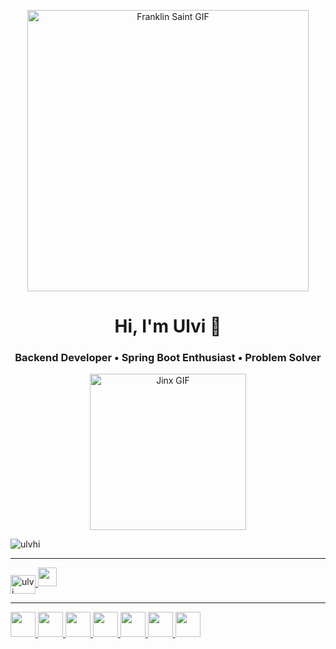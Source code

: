 <!-- Header GIF (Franklin Saint) -->
<p align="center">
  <img src="https://media0.giphy.com/media/v1.Y2lkPTc5MGI3NjExcG1pZzU3YTFlbnQ1ejJudzVmaHF5enFuZjRqMWJhNzh5MjhrdDBsZCZlcD12MV9pbnRlcm5hbF9naWZfYnlfaWQmY3Q9Zw/BUiaieaflB7x5u8ZM9/giphy.gif" width="450" alt="Franklin Saint GIF" />
</p>

<h1 align="center">Hi, I'm Ulvi 👋</h1>
<h3 align="center">Backend Developer • Spring Boot Enthusiast • Problem Solver</h3>

<!-- Optional second GIF -->
<p align="center">
  <img src="https://www.icegif.com/wp-content/uploads/2021/11/icegif-1200.gif" width="250" alt="Jinx GIF" />
</p>

<p align="left">
  <img src="https://komarev.com/ghpvc/?username=ulvhi&label=Profile%20views&color=0e75b6&style=flat" alt="ulvhi" />
</p>

---

<p align="left">
  <a href="https://linkedin.com/in/ülvi-hüseynov-a28ab1269" target="_blank">
    <img align="center" src="https://raw.githubusercontent.com/rahuldkjain/github-profile-readme-generator/master/src/images/icons/Social/linked-in-alt.svg" alt="ulvi" height="30" width="40" />
  </a>
  <a href="mailto:huseinov.ulvhi24@icloud.com">
    <img src="https://img.shields.io/badge/-Email-D14836?style=flat&logo=gmail&logoColor=white" height="30"/>
  </a>
</p>

---

<p align="left">
  <a href="https://www.oracle.com/java/" target="_blank" rel="noreferrer">
    <img src="https://cdn.jsdelivr.net/gh/devicons/devicon/icons/java/java-original.svg" width="40" height="40"/>
  </a>
  <a href="https://spring.io/" target="_blank" rel="noreferrer">
    <img src="https://cdn.jsdelivr.net/gh/devicons/devicon/icons/spring/spring-original.svg" width="40" height="40"/>
  </a>
  <a href="https://www.postgresql.org/" target="_blank" rel="noreferrer">
    <img src="https://www.vectorlogo.zone/logos/postgresql/postgresql-icon.svg" width="40" height="40"/>
  </a>
  <a href="https://www.docker.com/" target="_blank" rel="noreferrer">
    <img src="https://cdn.jsdelivr.net/gh/devicons/devicon/icons/docker/docker-original.svg" width="40" height="40"/>
  </a>
  <a href="https://redis.io/" target="_blank" rel="noreferrer">
    <img src="https://www.vectorlogo.zone/logos/redis/redis-icon.svg" width="40" height="40"/>
  </a>
  <a href="https://www.rabbitmq.com/" target="_blank" rel="noreferrer">
    <img src="https://www.vectorlogo.zone/logos/rabbitmq/rabbitmq-icon.svg" width="40" height="40"/>
  </a>
  <a href="https://git-scm.com/" target="_blank" rel="noreferrer">
    <img src="https://www.vectorlogo.zone/logos/git-scm/git-scm-icon.svg" width="40" height="40"/>
  </a>
</p>
